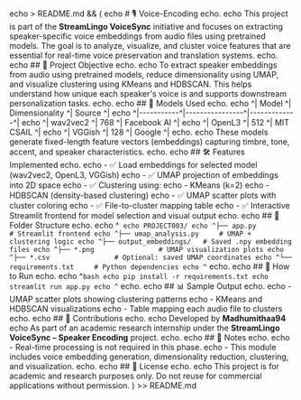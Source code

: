 echo > README.md && (
echo # 🎙️ Voice-Encoding
echo.
echo This project is part of the **StreamLingo VoiceSync** initiative and focuses on extracting speaker-specific voice embeddings from audio files using pretrained models. The goal is to analyze, visualize, and cluster voice features that are essential for real-time voice preservation and translation systems.
echo.
echo ## 📌 Project Objective
echo.
echo To extract speaker embeddings from audio using pretrained models, reduce dimensionality using UMAP, and visualize clustering using KMeans and HDBSCAN. This helps understand how unique each speaker's voice is and supports downstream personalization tasks.
echo.
echo ## 🧠 Models Used
echo.
echo ^| Model     ^| Dimensionality ^| Source      ^|
echo ^|-----------^|----------------^|-------------^|
echo ^| wav2vec2  ^| 768            ^| Facebook AI ^|
echo ^| OpenL3    ^| 512            ^| MIT CSAIL   ^|
echo ^| VGGish    ^| 128            ^| Google      ^|
echo.
echo These models generate fixed-length feature vectors (embeddings) capturing timbre, tone, accent, and speaker characteristics.
echo.
echo ## 🛠 Features Implemented
echo.
echo - ✅ Load embeddings for selected model (wav2vec2, OpenL3, VGGish)
echo - ✅ UMAP projection of embeddings into 2D space
echo - ✅ Clustering using:
echo   - KMeans (k=2)
echo   - HDBSCAN (density-based clustering)
echo - ✅ UMAP scatter plots with cluster coloring
echo - ✅ File-to-cluster mapping table
echo - ✅ Interactive Streamlit frontend for model selection and visual output
echo.
echo ## 📂 Folder Structure
echo.
echo ^```
echo PROJECT003/
echo ^├── app.py               # Streamlit frontend
echo ^├── umap_analysis.py     # UMAP + clustering logic
echo ^├── output_embeddings/   # Saved .npy embedding files
echo ^├── *.png                # UMAP visualization plots
echo ^├── *.csv                # Optional: saved UMAP coordinates
echo ^└── requirements.txt     # Python dependencies
echo ^```
echo.
echo ## 🚀 How to Run
echo.
echo ^```bash
echo pip install -r requirements.txt
echo streamlit run app.py
echo ^```
echo.
echo ## 📊 Sample Output
echo.
echo - UMAP scatter plots showing clustering patterns
echo - KMeans and HDBSCAN visualizations
echo - Table mapping each audio file to clusters
echo.
echo ## 🤝 Contributions
echo.
echo Developed by **Madhumithaa94**
echo As part of an academic research internship under the **StreamLingo VoiceSync – Speaker Encoding** project.
echo.
echo ## 📌 Notes
echo.
echo - Real-time processing is not required in this phase.
echo - This module includes voice embedding generation, dimensionality reduction, clustering, and visualization.
echo.
echo ## 📎 License
echo.
echo This project is for academic and research purposes only. Do not reuse for commercial applications without permission.
) >> README.md
